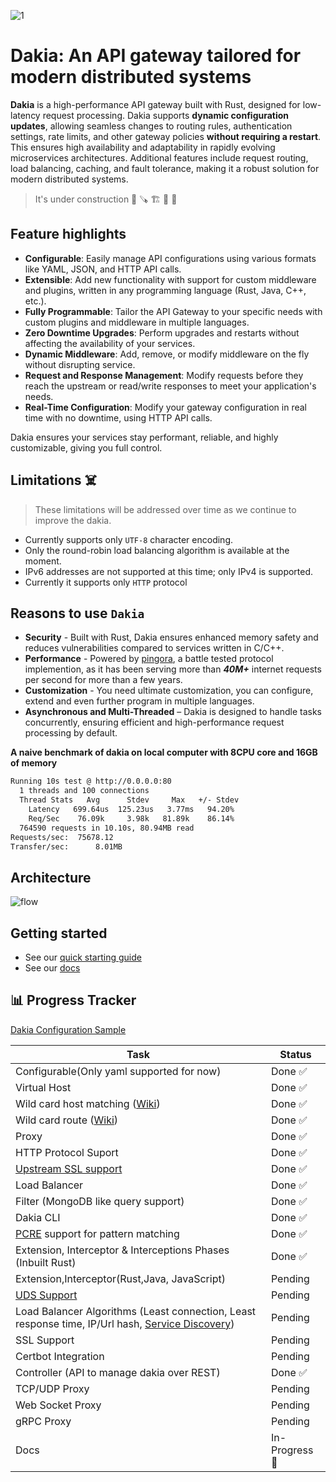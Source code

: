<!--
```text
_______
\  ___ `'.                    .          .--.
 ' |--.\  \                 .'|          |__|
 | |    \  '              .'  |          .--.
 | |     |  '     __     <    |          |  |     __
 | |     |  |  .:--.'.    |   | ____     |  |  .:--.'.
 | |     ' .' / |   \ |   |   | \ .'     |  | / |   \ |
 | |___.' /'  `" __ | |   |   |/  .      |  | `" __ | |
/_______.'/    .'.''| |   |    /\  \     |__|  .'.''| |
\_______|/    / /   | |_  |   |  \  \         / /   | |_
              \ \._,\ '/  '    \  \  \        \ \._,\ '/
               `--'  `"  '------'  '---'       `--'  `"
```
-->

<!-- canva logo url -> https://www.canva.com/design/DAGZAdY1d9c/YCHWZRD78H5j0CAWaaF6gw/edit -->

![1](https://github.com/user-attachments/assets/9348db35-f589-4dc4-9a03-24924d6d8f2d)

# Dakia: An API gateway tailored for modern distributed systems

**Dakia** is a high-performance API gateway built with Rust, designed for low-latency request processing. Dakia supports **dynamic configuration updates**, allowing seamless changes to routing rules, authentication settings, rate limits, and other gateway policies **without requiring a restart**. This ensures high availability and adaptability in rapidly evolving microservices architectures. Additional features include request routing, load balancing, caching, and fault tolerance, making it a robust solution for modern distributed systems.

> It's under construction 🦺 🪚 🏗️ 🚧 🔨

## Feature highlights

- **Configurable**: Easily manage API configurations using various formats like YAML, JSON, and HTTP API calls.
- **Extensible**: Add new functionality with support for custom middleware and plugins, written in any programming language (Rust, Java, C++, etc.).
- **Fully Programmable**: Tailor the API Gateway to your specific needs with custom plugins and middleware in multiple languages.
- **Zero Downtime Upgrades**: Perform upgrades and restarts without affecting the availability of your services.
- **Dynamic Middleware**: Add, remove, or modify middleware on the fly without disrupting service.
- **Request and Response Management**: Modify requests before they reach the upstream or read/write responses to meet your application's needs.
- **Real-Time Configuration**: Modify your gateway configuration in real time with no downtime, using HTTP API calls.

Dakia ensures your services stay performant, reliable, and highly customizable, giving you full control.

## Limitations ☠️

> These limitations will be addressed over time as we continue to improve the dakia.

- Currently supports only `UTF-8` character encoding.
- Only the round-robin load balancing algorithm is available at the moment.
- IPv6 addresses are not supported at this time; only IPv4 is supported.
- Currently it supports only `HTTP` protocol

## Reasons to use `Dakia`

- **Security** - Built with Rust, Dakia ensures enhanced memory safety and reduces vulnerabilities compared to services written in C/C++.
- **Performance** - Powered by [pingora](https://github.com/cloudflare/pingora), a battle tested protocol implemention, as it has been serving more than **_40M+_** internet requests per second for more than a few years.
- **Customization** - You need ultimate customization, you can configure, extend and even further program in multiple languages.
- **Asynchronous and Multi-Threaded** – Dakia is designed to handle tasks concurrently, ensuring efficient and high-performance request processing by default.

**A naive benchmark of dakia on local computer with 8CPU core and 16GB of memory**

```txt
Running 10s test @ http://0.0.0.0:80
  1 threads and 100 connections
  Thread Stats   Avg      Stdev     Max   +/- Stdev
    Latency   699.64us  125.23us   3.77ms   94.20%
    Req/Sec    76.09k     3.98k   81.89k    86.14%
  764590 requests in 10.10s, 80.94MB read
Requests/sec:  75678.12
Transfer/sec:      8.01MB
```

## Architecture

![flow](https://github.com/user-attachments/assets/581b8dd2-c313-4a38-85a1-fd1429104f6a)

## Getting started

- See our [quick starting guide](/docs/quick_start.md)
- See our [docs](/docs/README.md)

## 📊 Progress Tracker

[Dakia Configuration Sample](https://github.com/ats1999/dakia/blob/main/docs/config.sample.yaml)

| Task                                                                                                                       | Status         |
| -------------------------------------------------------------------------------------------------------------------------- | -------------- |
| Configurable(Only yaml supported for now)                                                                                  | Done ✅        |
| Virtual Host                                                                                                               | Done ✅        |
| Wild card host matching ([Wiki](https://en.wikipedia.org/wiki/Matching_wildcards))                                         | Done ✅        |
| Wild card route ([Wiki](https://en.wikipedia.org/wiki/Matching_wildcards))                                                 | Done ✅        |
| Proxy                                                                                                                      | Done ✅        |
| HTTP Protocol Suport                                                                                                       | Done ✅        |
| [Upstream SSL support](https://en.wikipedia.org/wiki/Server_Name_Indication)                                               | Done ✅        |
| Load Balancer                                                                                                              | Done ✅        |
| Filter (MongoDB like query support)                                                                                        | Done ✅        |
| Dakia CLI                                                                                                                  | Done ✅        |
| [PCRE](https://www.pcre.org/) support for pattern matching                                                                 | Done ✅        |
| Extension, Interceptor & Interceptions Phases (Inbuilt Rust)                                                               | Done ✅        |
| Extension,Interceptor(Rust,Java, JavaScript)                                                                               | Pending        |
| [UDS Support](https://man7.org/linux/man-pages/man7/unix.7.html)                                                           | Pending        |
| Load Balancer Algorithms (Least connection, Least response time, IP/Url hash, [Service Discovery](http://bakerstreet.io/)) | Pending        |
| SSL Support                                                                                                                | Pending        |
| Certbot Integration                                                                                                        | Pending        |
| Controller (API to manage dakia over REST)                                                                                 | Done ✅        |
| TCP/UDP Proxy                                                                                                              | Pending        |
| Web Socket Proxy                                                                                                           | Pending        |
| gRPC Proxy                                                                                                                 | Pending        |
| Docs                                                                                                                       | In-Progress 🚀 |
